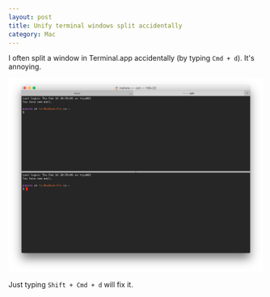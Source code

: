 ```yaml
---
layout: post
title: Unify terminal windows split accidentally
category: Mac
---
```


I often split a window in Terminal.app accidentally (by typing `Cmd + d`). It's annoying.

![Window split accidentally](/images/posts/screenshots/split-window.png)

Just typing `Shift + Cmd + d` will fix it.
